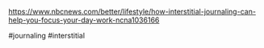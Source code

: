 https://www.nbcnews.com/better/lifestyle/how-interstitial-journaling-can-help-you-focus-your-day-work-ncna1036166

#journaling #interstitial 
